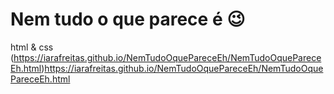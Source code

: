 # Nem tudo o que parece é 😉
html & css
(https://iarafreitas.github.io/NemTudoOquePareceEh/NemTudoOquePareceEh.html)https://iarafreitas.github.io/NemTudoOquePareceEh/NemTudoOquePareceEh.html


